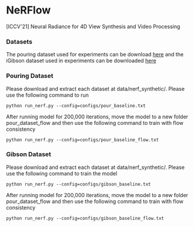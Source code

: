 # NeRFlow
[ICCV'21] Neural Radiance for 4D View Synthesis and Video Processing

### Datasets

The pouring dataset used for experiments can be download [here]("") and the iGibson dataset used in 
experiments can be downloaded [here]("")

### Pouring Dataset

Please download and extract each dataset at data/nerf\_synthetic/. Please use the following command to run 

```
python run_nerf.py --config=configs/pour_baseline.txt
```

After running model for 200,000 iterations, move the model to a new folder pour\_dataset\_flow and then use the following command
to train with flow consistency

```
python run_nerf.py --config=configs/pour_baseline_flow.txt
```


### Gibson Dataset

Please download and extract each dataset at data/nerf\_synthetic/. Please use the following command to train the model 

```
python run_nerf.py --config=configs/gibson_baseline.txt
```

After running model for 200,000 iterations, move the model to a new folder pour\_dataset\_flow and then use the following command
to train with flow consistency

```
python run_nerf.py --config=configs/gibson_baseline_flow.txt
```
